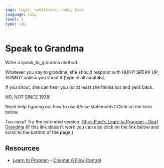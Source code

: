 ```yaml
---
tags: logic, conditions, ruby, kids
language: ruby
level: 3
type: lab
---
```


# Speak to Grandma

Write a speak_to_grandma method.

Whatever you say to grandma, she should respond with
HUH?! SPEAK UP, SONNY!
unless you shout it (type in all capitals).

If you shout, she can hear you (or at least she thinks so) 
and yells back.

NO, NOT SINCE 1938!

Need help figuring out how to use if/else statements? Click on the links below.

Too easy? Try the extended version: [Chris Pine's Learn to Program - Deaf Grandma](http://books.flatironschool.com/books/43?page=141) (If this link doesn't work you can also click on the link below and scroll to the bottom of the page.)


## Resources
* [Learn to Program](http://books.flatironschool.com/books/43?page=49) - [Chapter 6 Flow Control](https://pine.fm/LearnToProgram/?Chapter=06)

